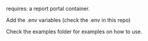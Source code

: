 requires: a report portal container.

Add the .env variables (check the .env in this repo)

Check the examples folder for examples on how to use.
